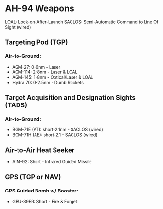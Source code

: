 # AH-94 Weapons

LOAL: Lock-on-After-Launch
SACLOS: Semi-Automatic Command to Line Of Sight (wired)

## **Targeting Pod (TGP)**

### **Air-to-Ground:**

- AGM-27: 0-6nm - Laser
- AGM-114: 2-8nm - Laser & LOAL
- AGM-145: 1-8nm - Optical/Laser & LOAL
- Hydra 70: 0-2.5nm - Dumb Rockets

## **Target Acquisition and Designation Sights (TADS)**

### **Air-to-Ground:**

- BGM-71E (AT): short-2.1nm - SACLOS (wired)
- BGM-71H (AE): short-2.1 - SACLOS (wired)

## **Air-to-Air Heat Seeker**

- AIM-92: Short - Infrared Guided Missile

## **GPS (TGP or NAV)**

### **GPS Guided Bomb w/ Booster:**

- GBU-39ER: Short - Fire & Forget

